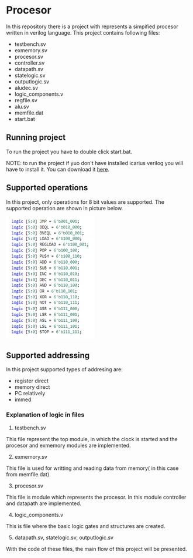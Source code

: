 # Procesor
In this repository there is a project with represents a simpified procesor written in verilog language.
This project contains following files:
- testbench.sv
- exmemory.sv
- procesor.sv
- controller.sv
- datapath.sv
- statelogic.sv
- outputlogic.sv
- aludec.sv
- logic_components.v
- regfile.sv
- alu.sv
- memfile.dat
- start.bat

## Running project
To run the project you have to double click start.bat.

NOTE: to run the project if yuo don't have installed icarius verilog you will have to install it. You can download it  [here](http://bleyer.org/icarus/).

## Supported operations
In this project, only operations for 8 bit values are supported. The supported operation are shown in picture below.

![This is an image.](https://github.com/ArsicAntonijo/procesor/blob/main/photos/supportedOperations.png)

## Supported addressing 
In this project supported types of addresing are:
- register direct
- memory direct
- PC relativеly
- immed

### Explanation of logic in files

1. testbench.sv

This file represent the top module, in which the clock is started and the procesor and exmemory modules are implemented.

2. exmemory.sv

This file is used for writting and reading data from memory( in this case from memfile.dat).

3. procesor.sv

This file is module which represents the procesor. In this module controller and datapath are implemented.

4. logic_components.v

This is file where the basic logic gates and structures are created.

5. datapath.sv, statelogic.sv, outputlogic.sv

With the code of these files, the main flow of this project will be presented.
